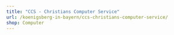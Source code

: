 ```yaml
---
title: "CCS - Christians Computer Service"
url: /koenigsberg-in-bayern/ccs-christians-computer-service/
shop: Computer
---
```

